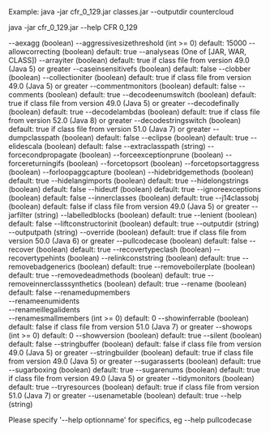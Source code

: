 Example:
java -jar cfr_0_129.jar classes.jar --outputdir countercloud

java -jar cfr_0_129.jar --help
CFR 0_129

   --aexagg                         (boolean) 
   --aggressivesizethreshold        (int >= 0) default: 15000
   --allowcorrecting                (boolean)  default: true
   --analyseas                      (One of [JAR, WAR, CLASS]) 
   --arrayiter                      (boolean)  default: true if class file from version 49.0 (Java 5) or greater
   --caseinsensitivefs              (boolean)  default: false
   --clobber                        (boolean) 
   --collectioniter                 (boolean)  default: true if class file from version 49.0 (Java 5) or greater
   --commentmonitors                (boolean)  default: false
   --comments                       (boolean)  default: true
   --decodeenumswitch               (boolean)  default: true if class file from version 49.0 (Java 5) or greater
   --decodefinally                  (boolean)  default: true
   --decodelambdas                  (boolean)  default: true if class file from version 52.0 (Java 8) or greater
   --decodestringswitch             (boolean)  default: true if class file from version 51.0 (Java 7) or greater
   --dumpclasspath                  (boolean)  default: false
   --eclipse                        (boolean)  default: true
   --elidescala                     (boolean)  default: false
   --extraclasspath                 (string) 
   --forcecondpropagate             (boolean) 
   --forceexceptionprune            (boolean) 
   --forcereturningifs              (boolean) 
   --forcetopsort                   (boolean) 
   --forcetopsortaggress            (boolean) 
   --forloopaggcapture              (boolean) 
   --hidebridgemethods              (boolean)  default: true
   --hidelangimports                (boolean)  default: true
   --hidelongstrings                (boolean)  default: false
   --hideutf                        (boolean)  default: true
   --ignoreexceptions               (boolean)  default: false
   --innerclasses                   (boolean)  default: true
   --j14classobj                    (boolean)  default: false if class file from version 49.0 (Java 5) or greater
   --jarfilter                      (string) 
   --labelledblocks                 (boolean)  default: true
   --lenient                        (boolean)  default: false
   --liftconstructorinit            (boolean)  default: true
   --outputdir                      (string) 
   --outputpath                     (string) 
   --override                       (boolean)  default: true if class file from version 50.0 (Java 6) or greater
   --pullcodecase                   (boolean)  default: false
   --recover                        (boolean)  default: true
   --recovertypeclash               (boolean) 
   --recovertypehints               (boolean) 
   --relinkconststring              (boolean)  default: true
   --removebadgenerics              (boolean)  default: true
   --removeboilerplate              (boolean)  default: true
   --removedeadmethods              (boolean)  default: true
   --removeinnerclasssynthetics     (boolean)  default: true
   --rename                         (boolean)  default: false
   --renamedupmembers              
   --renameenumidents              
   --renameillegalidents           
   --renamesmallmembers             (int >= 0)  default: 0
   --showinferrable                 (boolean)  default: false if class file from version 51.0 (Java 7) or greater
   --showops                        (int >= 0)  default: 0
   --showversion                    (boolean)  default: true
   --silent                         (boolean)  default: false
   --stringbuffer                   (boolean)  default: false if class file from version 49.0 (Java 5) or greater
   --stringbuilder                  (boolean)  default: true if class file from version 49.0 (Java 5) or greater
   --sugarasserts                   (boolean)  default: true
   --sugarboxing                    (boolean)  default: true
   --sugarenums                     (boolean)  default: true if class file from version 49.0 (Java 5) or greater
   --tidymonitors                   (boolean)  default: true
   --tryresources                   (boolean)  default: true if class file from version 51.0 (Java 7) or greater
   --usenametable                   (boolean)  default: true
   --help                           (string) 

Please specify '--help optionname' for specifics, eg
   --help pullcodecase